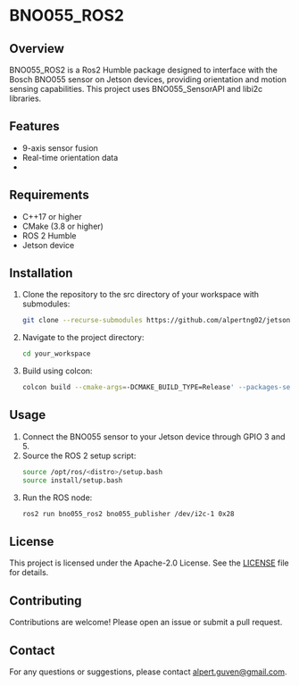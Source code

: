 # BNO055_ROS2

## Overview
BNO055_ROS2 is a Ros2 Humble package designed to interface with the Bosch BNO055 sensor on Jetson devices, providing orientation and motion sensing capabilities. This project uses BNO055_SensorAPI and libi2c libraries.

## Features
- 9-axis sensor fusion
- Real-time orientation data
- 

## Requirements
- C++17 or higher
- CMake (3.8 or higher)
- ROS 2 Humble
- Jetson device

## Installation
1. Clone the repository to the src directory of your workspace with submodules:
    ```sh
    git clone --recurse-submodules https://github.com/alpertng02/jetson-imu.git
    ```
2. Navigate to the project directory:
    ```sh
    cd your_workspace
    ```
3. Build using colcon:
    ```sh
    colcon build --cmake-args=-DCMAKE_BUILD_TYPE=Release' --packages-select bno055_ros2
    ```
## Usage
1. Connect the BNO055 sensor to your Jetson device through GPIO 3 and 5.
2. Source the ROS 2 setup script:
    ```sh
    source /opt/ros/<distro>/setup.bash
    source install/setup.bash
    ```
3. Run the ROS node:
    ```sh
    ros2 run bno055_ros2 bno055_publisher /dev/i2c-1 0x28
    ```

## License
This project is licensed under the Apache-2.0 License. See the [LICENSE](LICENSE) file for details.

## Contributing
Contributions are welcome! Please open an issue or submit a pull request.

## Contact
For any questions or suggestions, please contact alpert.guven@gmail.com.

